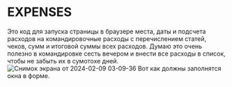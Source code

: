# EXPENSES
Это код для запуска страницы в браузере места, даты и подсчета расходов на командировочные расходы с перечислением статей, чеков, сумм и итоговой суммы всех расходов.
Думаю это очень полезно в командировке сесть вечером и внести все расходы в список, чтобы не забыть их в сумотохе дней.
![Снимок экрана от 2024-02-09 03-09-36](https://github.com/leshevi/expenses/assets/79736739/d13493c1-0b91-4d4e-b8a4-3bf6550cda18)
Вот как должны заполнятся окна в форме.
